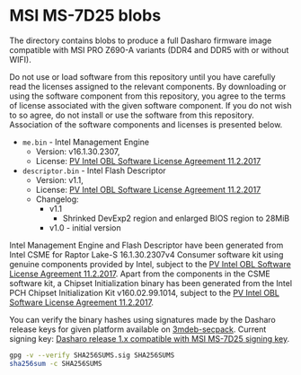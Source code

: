 # MSI MS-7D25 blobs

The directory contains blobs to produce a full Dasharo firmware image
compatible with MSI PRO Z690-A variants (DDR4 and DDR5 with or without WIFI).

Do not use or load software from this repository until you have carefully read
the licenses assigned to the relevant components. By downloading or using the
software component from this repository, you agree to the terms of license
associated with the given software component. If you do not wish to so agree,
do not install or use the software from this repository. Association of the
software components and licenses is presented below.

* `me.bin` - Intel Management Engine
  * Version: v16.1.30.2307,
  * License: [PV Intel OBL Software License Agreement 11.2.2017][INTEL SLA]
* `descriptor.bin` - Intel Flash Descriptor
  * Version: v1.1,
  * License: [PV Intel OBL Software License Agreement 11.2.2017][INTEL SLA]
  * Changelog:
    * v1.1
      * Shrinked DevExp2 region and enlarged BIOS region to 28MiB
    * v1.0 - initial version


Intel Management Engine and Flash Descriptor have been generated from Intel
CSME for Raptor Lake-S 16.1.30.2307v4 Consumer software kit using genuine
components provided by Intel, subject to the
[PV Intel OBL Software License Agreement 11.2.2017][INTEL SLA].
Apart from the components in the CSME software kit, a Chipset Initialization
binary has been generated from the Intel PCH Chipset Initialization Kit
v160.02.99.1014, subject to the
[PV Intel OBL Software License Agreement 11.2.2017][INTEL SLA].

You can verify the binary hashes using signatures made by the Dasharo release
keys for given platform available on [3mdeb-secpack](https://github.com/3mdeb/3mdeb-secpack).
Current signing key:
[Dasharo release 1.x compatible with MSI MS-7D25 signing key][KEY].

```bash
gpg -v --verify SHA256SUMS.sig SHA256SUMS
sha256sum -c SHA256SUMS
```

[INTEL SLA]: ../../licenses/pv%20intel%20obl%20software%20license%20agreement%2011.2.2017.pdf
[KEY]: https://github.com/3mdeb/3mdeb-secpack/blob/master/dasharo/msi_ms7d25/dasharo-release-1.x-compatible-with-msi-ms-7d25-signing-key.asc
